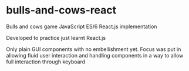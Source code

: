 # bulls-and-cows-react
Bulls and cows game JavaScript ES/6 React.js implementation

Developed to  practice just learnt React.js

Only plain GUI components with no embellishment yet.
Focus was put in allowing fluid user interaction and handling components in a way to allow full interaction through keyboard
